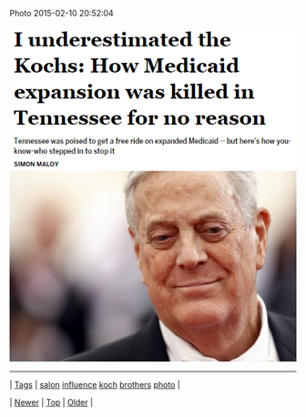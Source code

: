 <!--
title: Photo 2015-02-10 20
date: 2020-06-28T15:27:00.066Z
tags: salon, influence, koch, brothers, photo
-->


Photo 2015-02-10 20:52:04

![](110657864989-0.png)
![](110657864989-1.jpg)

<!--BOTTOM-POST-NAVIGATION-->
---

| [Tags](tags.md) | [salon](tag-salon.md) [influence](tag-influence.md) [koch](tag-koch.md) [brothers](tag-brothers.md) [photo](tag-photo.md) |

| [Newer](110558759859.md) | [Top](index.md) | [Older](110658707239.md) |